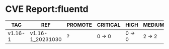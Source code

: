 # CVE Report:fluentd
|   TAG   |       REF        | PROMOTE | CRITICAL |  HIGH  | MEDIUM |  LOW   | UNKNOWN |
|---------|------------------|---------|----------|--------|--------|--------|---------|
| v1.16-1 | v1.16-1_20231030 | ?       | 0 -> 0   | 0 -> 0 | 2 -> 2 | 0 -> 0 | 0 -> 0  |

